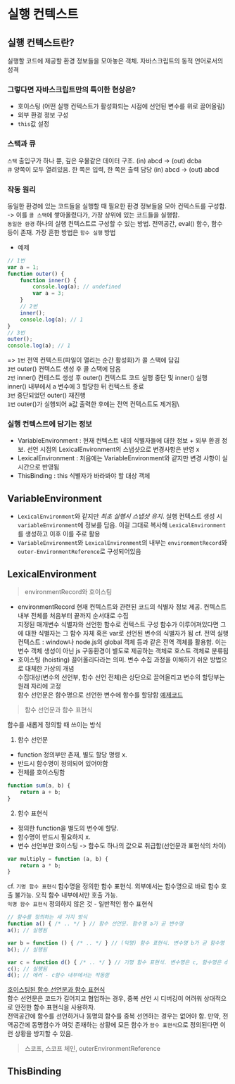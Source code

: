 # 실행 컨텍스트
## 실행 컨텍스트란?
실행할 코드에 제공할 환경 정보들을 모아놓은 객체. 자바스크립트의 동적 언어로서의 성격
### 그렇다면 자바스크립트만의 특이한 현상은?
- 호이스팅 (어떤 실행 컨텍스트가 활성화되는 시점에 선언된 변수를 위로 끌어올림)
- 외부 환경 정보 구성
- `this`값 설정
### 스택과 큐
`스택` 출입구가 하나 뿐, 깊은 우물같은 데이터 구조. (in) abcd -> (out) dcba\
`큐` 양쪽이 모두 열려있음. 한 쪽은 입력, 한 쪽은 출력 담당 (in) abcd -> (out) abcd
### 작동 원리
동일한 환경에 있는 코드들을 실행할 때 필요한 환경 정보들을 모아 컨텍스트를 구성함. -> 이를 `콜 스택`에 쌓아올렸다가, 가장 상위에 있는 코드들을 실행함.\
`동일한 환경` 하나의 실행 컨텍스트르 구성할 수 있는 방법. 전역공간, eval() 함수, 함수 등이 존재. 가장 흔한 방법은 `함수 실행` 방법
- 예제
```javascript
// 1번
var a = 1;
function outer() {
    function inner() {
        console.log(a); // undefined
        var a = 3;
    }
    // 2번
    inner();
    console.log(a); // 1
}
// 3번
outer();
console.log(a); // 1
```
=> `1번` 전역 컨텍스트(파일이 열리는 순간 활성화)가 콜 스택에 담김\
   `3번` outer() 컨텍스트 생성 후 콜 스택에 담음\
   `2번` inner() 컨테스트 생성 후 outer() 컨텍스트 코드 실행 중단 및 inner() 실행\
        inner() 내부에서 a 변수에 3 할당한 뒤 컨텍스트 종료\
   `3번` 중단되었던 outer() 재진행\
   `1번` outer()가 실행되어 a값 출력한 후에는 전역 컨텍스트도 제거됨\
### 실행 컨텍스트에 담기는 정보
- VariableEnvironment : 현재 컨텍스트 내의 식별자들에 대한 정보 + 외부 환경 정보. 선언 시점의 LexicalEnvironment의 스냅샷으로 변경사항은 반영 x
- LexicalEnvironment : 처음에는 VariableEnvironment와 같지만 변경 사항이 실시간으로 반영됨
- ThisBinding : this 식별자가 바라봐야 할 대상 객체
## VariableEnvironment
- `LexicalEnvironment`와 같지만 _최초 실행시 스냅샷 유지_. 실행 컨텍스트 생성 시 `variableEnvironment`에 정보를 담음. 이걸 그대로 복사해 `LexicalEnvironment`를 생성하고 이후 이를 주로 활용
- `VariableEnvironment`와 `LexicalEnvironment`의 내부는 `environmentRecord`와 `outer-EnvironmentReference`로 구성되어있음
## LexicalEnvironment
> environmentRecord와 호이스팅
- environmentRecord
현재 컨텍스트와 관련된 코드의 식별자 정보 제공. 컨텍스트 내부 전체를 처음부터 끝까지 순서대로 수집\
지정된 매개변수 식별자와 선언한 함수로 컨텍스트 구성 함수가 이루어져있다면 그에 대한 식별자는 그 함수 자체 혹은 var로 선언된 변수의 식별자가 됨
cf. 전역 실행 컨텍스트 : window나 node.js의 global 객체 등과 같은 전역 객체를 활용함. 이는 변수 객체 생성이 아닌 js 구동환경이 별도로 제공하는 객체로 호스트 객체로 분류됨
- 호이스팅 (hoisting)
끌어올리다라는 의미. 변수 수집 과정을 이해하기 쉬운 방법으로 대체한 가상의 개념\
수집대상(변수의 선언부, 함수 선언 전체)은 상단으로 끌어올리고 변수의 할당부는 원래 자리에 고정\
함수 선언문은 함수명으로 선언한 변수에 함수를 할당함
[예제코드]()
> 함수 선언문과 함수 표현식

함수를 새롭게 정의할 때 쓰이는 방식
1. 함수 선언문
- function 정의부만 존재, 별도 할당 명령 x.
- 반드시 함수명이 정의되어 있어야함
- 전체를 호이스팅함
```javascript
function sum(a, b) {
    return a + b;
}
```
2. 함수 표현식
- 정의한 function을 별도의 변수에 할당.
- 함수명이 반드시 필요하지 x.
- 변수 선언부만 호이스팅 -> 함수도 하나의 값으로 취급함(선언문과 표현식의 차이)
```javascript
var multiply = function (a, b) {
    return a * b;
}
```
cf. `기명 함수 표현식` 함수명을 정의한 함수 표현식. 외부에서는 함수명으로 바로 함수 호출 불가능. 오직 함수 내부에서만 호출 가능.\
    `익명 함수 표현식` 정의하지 않은 것 - 일반적인 함수 표현식
```javascript
// 함수를 정의하는 세 가지 방식
function a() { /* .. */ } // 함수 선언문. 함수명 a가 곧 변수명
a(); // 실행됨

var b = function () { /* .. */ } // (익명) 함수 표현식. 변수명 b가 곧 함수명
b(); // 실행됨

var c = function d() { /* .. */ } // 기명 함수 표현식. 변수명은 c, 함수명은 d
c(); // 실행됨
d(); // 에러 - c함수 내부에서는 작동함
```
[호이스팅된 함수 선언문과 함수 표현식](https://github.com/Hyerim926/Javascript-study/blob/main/02_%EC%8B%A4%ED%96%89%20%EC%BB%A8%ED%85%8D%EC%8A%A4%ED%8A%B8/hoistingFunction.js) \
함수 선언문은 코드가 길어지고 협업하는 경우, 중복 선언 시 디버깅이 어려워 상대적으로 안전한 함수 표현식을 사용하자.\
전역공간에 함수를 선언하거나 동명의 함수를 중복 선언하는 경우는 없어야 함. 만약, 전역공간에 동명함수가 여럿 존재하는 상황에 모든 함수가 `함수 표현식`으로 정의된다면 이런 상황을 방지할 수 있음.

> 스코프, 스코프 체인, outerEnvironmentReference
## ThisBinding